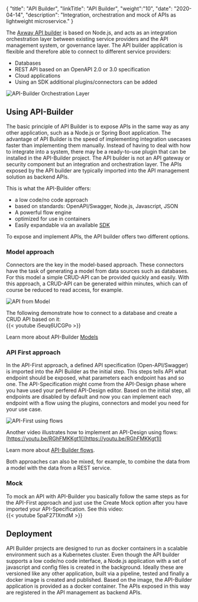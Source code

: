 {
    "title": "API Builder",
    "linkTitle": "API Builder",
    "weight":"10",
    "date": "2020-04-14",
    "description": "Integration, orchestration and mock of APIs as lightweight microservice."
}

The [Axway API builder](https://docs.axway.com/bundle/API_Builder_4x_allOS_en/page/api_builder_getting_started_guide.html) is based on Node.js, and acts as an integration orchestration layer between existing service providers and the API management system, or governance layer.
The API builder application is flexible and therefore able to connect to different service providers:

* Databases
* REST API based on an OpenAPI 2.0 or 3.0 specification
* Cloud applications
* Using an SDK additional plugins/connectors can be added

![API-Builder Orchestration Layer](/Images/api_mgmt_overview/api-builder-orchstration-layer.png)

## Using API-Builder

The basic principle of API Builder is to expose APIs in the same way as any other application, such as a Node.js or Spring Boot application.
The advantage of API Builder is the speed of implementing integration usecases faster than implementing them manually. Instead of having to deal with how to integrate into a system, there may be a ready-to-use plugin that can be installed in the API-Builder project.
The API builder is not an API gateway or security component but an integration and orchestration layer. The APIs exposed by the API builder are typically imported into the API management solution as backend APIs.

This is what the API-Builder offers:

* a low code/no code approach
* based on standards: OpenAPI/Swagger, Node.js, Javascript, JSON
* A powerful flow engine
* optimized for use in containers
* Easily expandable via an available [SDK](https://docs.axway.com/bundle/API_Builder_4x_allOS_en/page/api_builder_sdk.html)

To expose and implement APIs, the API builder offers two different options.

### Model approach  

Connectors are the key in the model-based approach. These connectors have the task of generating a model from data sources such as databases. For this model a simple CRUD-API can be provided quickly and easily. With this approach, a CRUD-API can be generated within minutes, which can of course be reduced to read access, for example.

![API from Model](/Images/api_mgmt_overview/api-builder-model-to-api.png)

The following demonstrate how to connect to a database and create a CRUD API based on it:\
{{< youtube i5euq6UCGPo >}}

Learn more about API-Builder [Models](https://docs.axway.com/bundle/API_Builder_4x_allOS_en/page/api_builder_models.html)

### API First approach

In the API-First approach, a defined API specification (Open-API/Swagger) is imported into the API Builder as the initial step. This steps tells API what endpoint should be exposed, what parameters each endpoint has and so one. The API-Specification might come from the API-Design phase where you have used your perfered API-Design editor.
Based on the initial step, all endpoints are disabled by default and now you can implement each endpoint with a flow using the plugins, connectors and model you need for your use case.

![API-First using flows](/Images/api_mgmt_overview/api-builder-api-flows.png)

Another video illustrates how to implement an API-Design using flows:
[https://youtu.be/RGhFMKKgt1I](https://youtu.be/RGhFMKKgt1I)

Learn more about [API-Builder flows](https://docs.axway.com/bundle/API_Builder_4x_allOS_en/page/api_builder_flows.html).

Both approaches can also be mixed, for example, to combine the data from a model with the data from a REST service.

### Mock

To mock an API with API-Builder you basically follow the same steps as for the API-First approach and just use the Create Mock option after you have imported your API-Specification. See this video:\
{{< youtube 5paF271XmdM >}}

## Deployment

API Builder projects are designed to run as docker containers in a scalable environment such as a Kubernetes cluster.
Even though the API builder supports a low code/no code interface, a Node.js application with a set of javascript and config files is created in the background. Ideally these are versioned like any other application, built via a pipeline, tested and finally a docker image is created and published.
Based on the image, the API-Builder application is provided as a docker container. The APIs exposed in this way are registered in the API management as backend APIs.